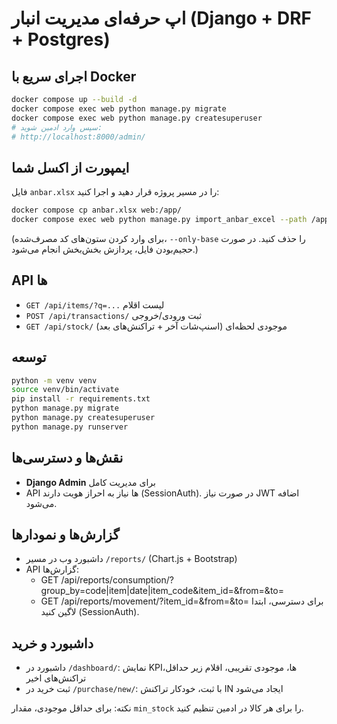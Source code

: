 # اپ حرفه‌ای مدیریت انبار (Django + DRF + Postgres)

## اجرای سریع با Docker
```bash
docker compose up --build -d
docker compose exec web python manage.py migrate
docker compose exec web python manage.py createsuperuser
# سپس وارد ادمین شوید:
# http://localhost:8000/admin/
```
## ایمپورت از اکسل شما
فایل `anbar.xlsx` را در مسیر پروژه قرار دهید و اجرا کنید:
```bash
docker compose cp anbar.xlsx web:/app/
docker compose exec web python manage.py import_anbar_excel --path /app/anbar.xlsx --only-base
```
(برای وارد کردن ستون‌های کد مصرف‌شده، `--only-base` را حذف کنید. در صورت حجیم‌بودن فایل، پردازش بخش‌بخش انجام می‌شود.)

## API ها
- `GET /api/items/?q=...` لیست اقلام
- `POST /api/transactions/` ثبت ورودی/خروجی
- `GET /api/stock/` موجودی لحظه‌ای (اسنپ‌شات آخر + تراکنش‌های بعد)

## توسعه
```bash
python -m venv venv
source venv/bin/activate
pip install -r requirements.txt
python manage.py migrate
python manage.py createsuperuser
python manage.py runserver
```

## نقش‌ها و دسترسی‌ها
- **Django Admin** برای مدیریت کامل
- API ها نیاز به احراز هویت دارند (SessionAuth). در صورت نیاز JWT اضافه می‌شود.


## گزارش‌ها و نمودارها
- داشبورد وب در مسیر `/reports/` (Chart.js + Bootstrap)
- API گزارش‌ها:
  - GET /api/reports/consumption/?group_by=code|item|date|item_code&item_id=&from=&to=
  - GET /api/reports/movement/?item_id=&from=&to=
برای دسترسی، ابتدا لاگین کنید (SessionAuth).


## داشبورد و خرید
- داشبورد در `/dashboard/`: نمایش KPIها، موجودی تقریبی، اقلام زیر حداقل، تراکنش‌های اخیر
- ثبت خرید در `/purchase/new/`: با ثبت، خودکار تراکنش IN ایجاد می‌شود

نکته: برای حداقل موجودی، مقدار `min_stock` را برای هر کالا در ادمین تنظیم کنید.
